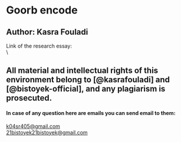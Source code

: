 # Goorb encode
## Author: Kasra Fouladi
Link of the research essay:\
\

**All material and intellectual rights of this environment belong to [@kasrafouladi] and [@bistoyek-official], and any plagiarism is prosecuted.**
---
#### In case of any question here are emails you can send email to them:
k04sr405@gmail.com\
21bistoyek21bistoyek@gmail.com
